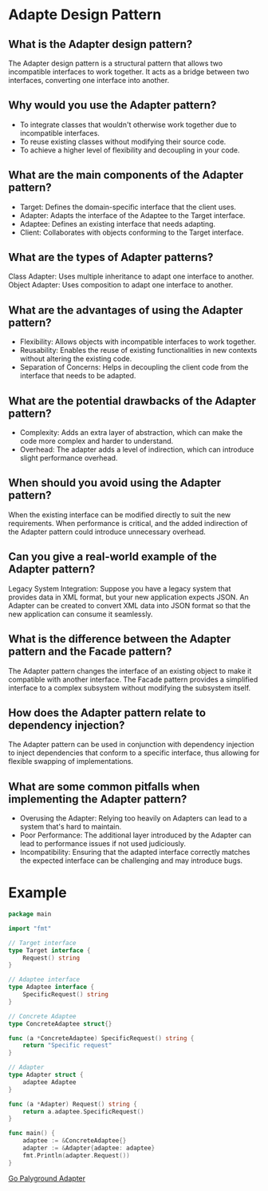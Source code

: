 # Adapte Design Pattern

## What is the Adapter design pattern?
The Adapter design pattern is a structural pattern that allows two incompatible interfaces to work together. It acts as a bridge between two interfaces, converting one interface into another.

## Why would you use the Adapter pattern?
- To integrate classes that wouldn't otherwise work together due to incompatible interfaces.
- To reuse existing classes without modifying their source code.
- To achieve a higher level of flexibility and decoupling in your code.

## What are the main components of the Adapter pattern?
- Target: Defines the domain-specific interface that the client uses.
- Adapter: Adapts the interface of the Adaptee to the Target interface.
- Adaptee: Defines an existing interface that needs adapting.
- Client: Collaborates with objects conforming to the Target interface.

## What are the types of Adapter patterns?
Class Adapter: Uses multiple inheritance to adapt one interface to another.
Object Adapter: Uses composition to adapt one interface to another.

## What are the advantages of using the Adapter pattern?
- Flexibility: Allows objects with incompatible interfaces to work together.
- Reusability: Enables the reuse of existing functionalities in new contexts without altering the existing code.
- Separation of Concerns: Helps in decoupling the client code from the interface that needs to be adapted.

## What are the potential drawbacks of the Adapter pattern?
- Complexity: Adds an extra layer of abstraction, which can make the code more complex and harder to understand.
- Overhead: The adapter adds a level of indirection, which can introduce slight performance overhead.

## When should you avoid using the Adapter pattern?
When the existing interface can be modified directly to suit the new requirements.
When performance is critical, and the added indirection of the Adapter pattern could introduce unnecessary overhead.

## Can you give a real-world example of the Adapter pattern?
Legacy System Integration: Suppose you have a legacy system that provides data in XML format, but your new application expects JSON. An Adapter can be created to convert XML data into JSON format so that the new application can consume it seamlessly.

## What is the difference between the Adapter pattern and the Facade pattern?
The Adapter pattern changes the interface of an existing object to make it compatible with another interface.
The Facade pattern provides a simplified interface to a complex subsystem without modifying the subsystem itself.

## How does the Adapter pattern relate to dependency injection?
The Adapter pattern can be used in conjunction with dependency injection to inject dependencies that conform to a specific interface, thus allowing for flexible swapping of implementations.

## What are some common pitfalls when implementing the Adapter pattern?
- Overusing the Adapter: Relying too heavily on Adapters can lead to a system that's hard to maintain.
- Poor Performance: The additional layer introduced by the Adapter can lead to performance issues if not used judiciously.
- Incompatibility: Ensuring that the adapted interface correctly matches the expected interface can be challenging and may introduce bugs.

# Example

```go
package main

import "fmt"

// Target interface
type Target interface {
	Request() string
}

// Adaptee interface
type Adaptee interface {
	SpecificRequest() string
}

// Concrete Adaptee
type ConcreteAdaptee struct{}

func (a *ConcreteAdaptee) SpecificRequest() string {
	return "Specific request"
}

// Adapter
type Adapter struct {
	adaptee Adaptee
}

func (a *Adapter) Request() string {
	return a.adaptee.SpecificRequest()
}

func main() {
	adaptee := &ConcreteAdaptee{}
	adapter := &Adapter{adaptee: adaptee}
	fmt.Println(adapter.Request())
}
```

[Go Palyground Adapter](https://go.dev/play/p/z1NV-yjFDNU)